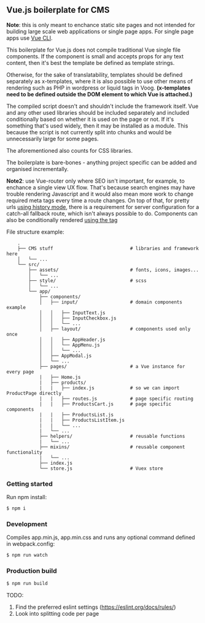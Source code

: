 ## Vue.js boilerplate for CMS

**Note**: this is only meant to enchance static site pages and not intended for building large
scale web applications or single page apps. For single page apps use [Vue CLI](https://cli.vuejs.org/).

This boilerplate for Vue.js does not compile traditional Vue single file components. If the component
is small and accepts props for any text content, then it's best the template be defined as template
strings.

Otherwise, for the sake of translatability, templates should be defined separately as x-templates,
where it is also possible to use other means of rendering such as PHP in wordpress or liquid tags
in Voog.
**(x-templates need to be defined outside the DOM element to which Vue is attached.)**

The compiled script doesn't and shouldn't include the framework itself. Vue and any other used
libraries should be included separately and included conditionally based on whether it is used on the
page or not. If it's something that's used widely, then it may be installed as a module. This because
the script is not currently split into chunks and would be unnecessarily large for some pages.

The aforementioned also counts for CSS libraries.

The boilerplate is bare-bones - anything project specific can be added and organised incrementally.

**Note2**: use Vue-router only where SEO isn't important, for example, to enchance a single view
UX flow. That's because search engines may have trouble rendering Javascript and it would also mean
more work to change required meta tags every time a route changes. On top of that, for pretty urls
[using history mode](https://router.vuejs.org/guide/essentials/history-mode.html), there is
a requirement for server configuration for a catch-all fallback route, which isn't always possible
to do. Components can also be conditionally rendered
[using the <component> tag](https://vuejs.org/v2/guide/components-dynamic-async.html)

File structure example:
```
    .
    ├── CMS stuff                            # libraries and framework here
    │   └── ...
    └── src/
        ├── assets/                          # fonts, icons, images...
        │   └── ...
        ├── style/                           # scss
        │   └── ...
        └── app/
            ├── components/
            │   ├── input/                   # domain components example
            │   │   ├── InputText.js
            │   │   ├── InputCheckbox.js
            │   │   └── ...
            │   ├── layout/                  # components used only once
            │   │   ├── AppHeader.js
            │   │   └── AppMenu.js
            │   │   └── ...
            │   ├── AppModal.js
            │   └── ...
            ├── pages/                       # a Vue instance for every page
            |   ├── Home.js
            |   ├── products/
            |   |   ├── index.js             # so we can import ProductPage directly
            |   |   ├── routes.js            # page specific routing
            |   |   ├── ProductsCart.js      # page specific components
            |   |   ├── ProductsList.js
            |   |   ├── ProductsListItem.js
            |   |   └── ...
            |   └── ...
            ├── helpers/                     # reusable functions
            |   └── ...
            ├── mixins/                      # reusable component functionality
            |   └── ...
            ├── index.js
            └── store.js                     # Vuex store
```

### Getting started
Run npm install:

```bash
$ npm i
```

### Development
Compiles app.min.js, app.min.css and runs any optional command defined in webpack.config:

```bash
$ npm run watch
```

### Production build
```bash
$ npm run build
```

TODO:
1. Find the preferred eslint settings (https://eslint.org/docs/rules/)
2. Look into splitting code per page
